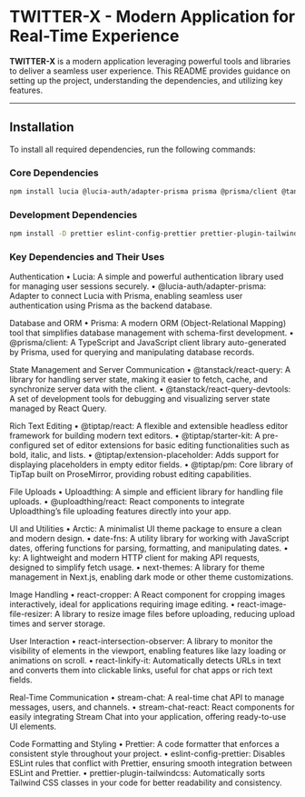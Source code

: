 # TWITTER-X - Modern Application for Real-Time Experience

**TWITTER-X** is a modern application leveraging powerful tools and libraries to deliver a seamless user experience. This README provides guidance on setting up the project, understanding the dependencies, and utilizing key features.

---

## Installation

To install all required dependencies, run the following commands:

### Core Dependencies

```bash
npm install lucia @lucia-auth/adapter-prisma prisma @prisma/client @tanstack/react-query @tanstack/react-query-devtools @tiptap/react @tiptap/starter-kit @tiptap/extension-placeholder @tiptap/pm uploadthing @uploadthing/react arctic date-fns ky next-themes react-cropper react-image-file-resizer react-intersection-observer react-linkify-it stream-chat stream-chat-react --legacy-peer-deps
```

### Development Dependencies

```bash
npm install -D prettier eslint-config-prettier prettier-plugin-tailwindcss --legacy-peer-deps
```

### Key Dependencies and Their Uses

Authentication
• Lucia: A simple and powerful authentication library used for managing user sessions securely.
• @lucia-auth/adapter-prisma: Adapter to connect Lucia with Prisma, enabling seamless user authentication using Prisma as the backend database.

Database and ORM
• Prisma: A modern ORM (Object-Relational Mapping) tool that simplifies database management with schema-first development.
• @prisma/client: A TypeScript and JavaScript client library auto-generated by Prisma, used for querying and manipulating database records.

State Management and Server Communication
• @tanstack/react-query: A library for handling server state, making it easier to fetch, cache, and synchronize server data with the client.
• @tanstack/react-query-devtools: A set of development tools for debugging and visualizing server state managed by React Query.

Rich Text Editing
• @tiptap/react: A flexible and extensible headless editor framework for building modern text editors.
• @tiptap/starter-kit: A pre-configured set of editor extensions for basic editing functionalities such as bold, italic, and lists.
• @tiptap/extension-placeholder: Adds support for displaying placeholders in empty editor fields.
• @tiptap/pm: Core library of TipTap built on ProseMirror, providing robust editing capabilities.

File Uploads
• Uploadthing: A simple and efficient library for handling file uploads.
• @uploadthing/react: React components to integrate Uploadthing’s file uploading features directly into your app.

UI and Utilities
• Arctic: A minimalist UI theme package to ensure a clean and modern design.
• date-fns: A utility library for working with JavaScript dates, offering functions for parsing, formatting, and manipulating dates.
• ky: A lightweight and modern HTTP client for making API requests, designed to simplify fetch usage.
• next-themes: A library for theme management in Next.js, enabling dark mode or other theme customizations.

Image Handling
• react-cropper: A React component for cropping images interactively, ideal for applications requiring image editing.
• react-image-file-resizer: A library to resize image files before uploading, reducing upload times and server storage.

User Interaction
• react-intersection-observer: A library to monitor the visibility of elements in the viewport, enabling features like lazy loading or animations on scroll.
• react-linkify-it: Automatically detects URLs in text and converts them into clickable links, useful for chat apps or rich text fields.

Real-Time Communication
• stream-chat: A real-time chat API to manage messages, users, and channels.
• stream-chat-react: React components for easily integrating Stream Chat into your application, offering ready-to-use UI elements.

Code Formatting and Styling
• Prettier: A code formatter that enforces a consistent style throughout your project.
• eslint-config-prettier: Disables ESLint rules that conflict with Prettier, ensuring smooth integration between ESLint and Prettier.
• prettier-plugin-tailwindcss: Automatically sorts Tailwind CSS classes in your code for better readability and consistency.
